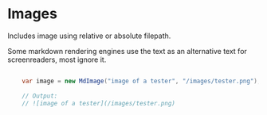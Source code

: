 # Images

Includes image using relative or absolute filepath. 

Some markdown rendering engines use the text as an alternative text for screenreaders, most ignore it. 

```cs

    var image = new MdImage("image of a tester", "/images/tester.png");
    
    // Output:
    // ![image of a tester](/images/tester.png)
    
```